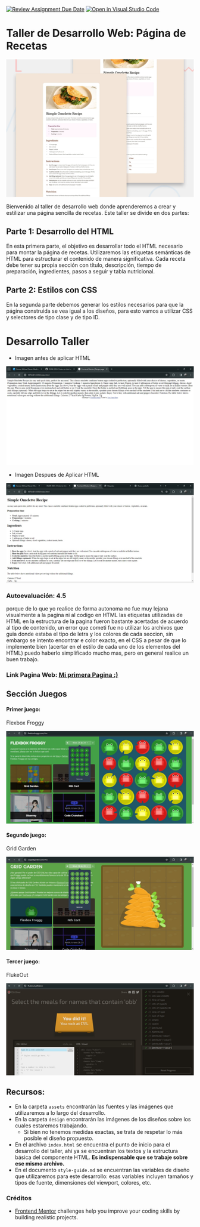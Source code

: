 [![Review Assignment Due Date](https://classroom.github.com/assets/deadline-readme-button-24ddc0f5d75046c5622901739e7c5dd533143b0c8e959d652212380cedb1ea36.svg)](https://classroom.github.com/a/uvb6A4KJ)
[![Open in Visual Studio Code](https://classroom.github.com/assets/open-in-vscode-718a45dd9cf7e7f842a935f5ebbe5719a5e09af4491e668f4dbf3b35d5cca122.svg)](https://classroom.github.com/online_ide?assignment_repo_id=13545755&assignment_repo_type=AssignmentRepo)
# Taller de Desarrollo Web: Página de Recetas

![Preview del diseño](./design/desktop-preview.jpg)


Bienvenido al taller de desarrollo web donde aprenderemos a crear y estilizar una página sencilla de recetas. Este taller se divide en dos partes:

## Parte 1: Desarrollo del HTML
En esta primera parte, el objetivo es desarrollar todo el HTML necesario para montar la página de recetas. Utilizaremos las etiquetas semánticas de HTML para estructurar el contenido de manera significativa. Cada receta debe tener su propia sección con título, descripción, tiempo de preparación, ingredientes, pasos a seguir y tabla nutricional.

## Parte 2: Estilos con CSS
En la segunda parte debemos generar los estilos necesarios para que la página construida se vea igual a los diseños, para esto vamos a utilizar CSS y selectores de tipo clase y de tipo ID.


# Desarrollo Taller

- Imagen antes de aplicar HTML

![Imagen Antes de aplicar HTML](./design/Antes.jpg)
- Imagen Despues de Aplicar HTML

![Imagen Antes de aplicar HTML](./design/Despues.jpg)

### Autoevaluación: 4.5
porque de lo que yo realice de forma autonoma no fue muy lejana visualmente a la pagina ni al codigo en HTML las etiquetas utilizadas de HTML en la estructura de la pagina fueron bastante acertadas de acuerdo al tipo de contenido, un error que cometi fue no utilizar los archivos que guia donde estaba el tipo de letra y los colores de cada seccion, sin embargo se intento encontrar e color exacto, en el CSS a pesar de que lo implemente bien (acertar en el estilo de cada uno de los elementos del HTML) puedo haberlo simplificado mucho mas, pero en general realice un buen trabajo.


### Link Pagina Web: [Mi primera Pagina :)](https://dsaw-2024-1.github.io/intro-to-github-pages-maikil09/)

## Sección Juegos

#### Primer juego: 
   Flexbox Froggy

   ![primer juego](./design/flexbox%20froggy.jpg)

#### Segundo juego: 
   Grid Garden

   ![segundo juego](./design/grid%20garden.jpg)

#### Tercer juego: 
   FlukeOut

   ![tercer juego](./design/flukeout.jpg)




## Recursos:
- En la carpeta `assets` encontrarán las fuentes y las imágenes que utilizaremos a lo largo del desarrollo.
- En la carpeta `design` encontrarán las imágenes de los diseños sobre los cuales estaremos trabajando.
   - Si bien no tenemos medidas exactas, se trata de respetar lo más posible el diseño propuesto.
- En el archivo `index.html` se encuentra el punto de inicio para el desarrollo del taller, ahí ya se encuentran los textos y la estructura básica del componente HTML. **Es indispensable que se trabaje sobre ese mismo archivo.**
- En el documento `style-guide.md` se encuentran las variables de diseño que utilizaremos para este desarrollo: esas variables incluyen tamaños y tipos de fuente, dimensiones del viewport, colores, etc.

### Créditos
- [Frontend Mentor](https://www.frontendmentor.io) challenges help you improve your coding skills by building realistic projects.




